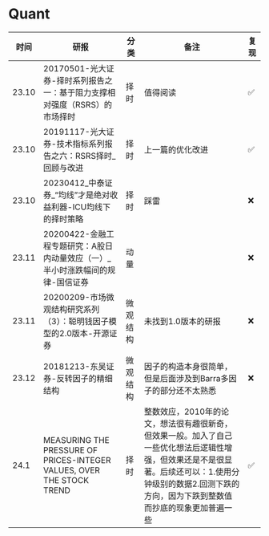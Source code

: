 # Quant

|时间| 研报  | 分类       | 备注  | 复现  |
|----|-------|-----------|-------|-------|
|23.10| 20170501-光大证券-择时系列报告之一：基于阻力支撑相对强度（RSRS）的市场择时  | 择时  | 值得阅读  | ✅ |
|23.10| 20191117-光大证券-技术指标系列报告之六：RSRS择时_回顾与改进  | 择时  | 上一篇的优化改进     | ✅|
|23.10| 20230412_中泰证券_“均线”才是绝对收益利器-ICU均线下的择时策略  | 择时  | 踩雷    | ❌|
|23.11| 20200422-金融工程专题研究：A股日内动量效应（一）_半小时涨跌幅间的规律-国信证券  | 动量  |    | ❌  |
|23.11| 20200209-市场微观结构研究系列（3）：聪明钱因子模型的2.0版本-开源证券  | 微观结构  | 未找到1.0版本的研报     | ❌|
|23.12| 20181213-东吴证券-反转因子的精细结构  | 微观结构  | 因子的构造本身很简单，但是后面涉及到Barra多因子的部分还不太熟悉     | ❌|
|24.1| MEASURING THE PRESSURE OF PRICES-INTEGER VALUES, OVER THE STOCK TREND  | 择时  | 整数效应，2010年的论文，想法很有趣很新奇，但效果一般。加入了自己一些优化想法后逻辑性增强，但效果还是不是很显著。后续还可以：1.使用分钟级别的数据2.回测下跌的方向，因为下跌到整数值而抄底的现象更加普遍一些| ✅|




